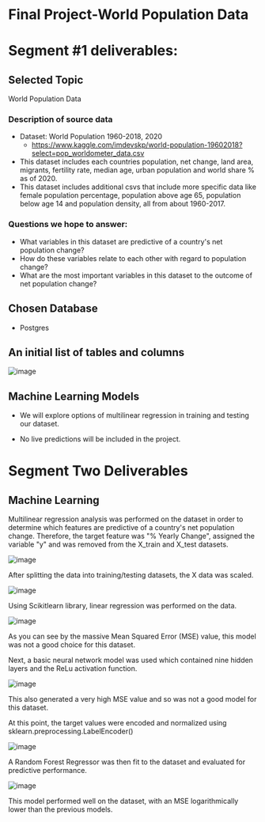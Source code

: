 # Final Project-World Population Data
 

# Segment #1 deliverables:

## Selected Topic
World Population Data 


### Description of source data

- Dataset: World Population 1960-2018, 2020
  - https://www.kaggle.com/imdevskp/world-population-19602018?select=pop_worldometer_data.csv
- This dataset includes each countries population, net change, land area, migrants, fertility rate, median age, urban population and world share % as of 2020.
- This dataset includes additional csvs that include more specific data like female population percentage, population above age 65, population below age 14 and population density, all from about 1960-2017.


### Questions we hope to answer:

* What variables in this dataset are predictive of a country's net population change?
* How do these variables relate to each other with regard to population change?
* What are the most important variables in this dataset to the outcome of net population change?

## Chosen Database

* Postgres


## An initial list of tables and columns 

![image](https://user-images.githubusercontent.com/86337475/141880865-0ccb4eb6-6e0b-4e18-8609-79aa7099d44d.png)


## Machine Learning Models

* We will explore options of multilinear regression in training and testing our dataset.

* No live predictions will be included in the project.



# Segment Two Deliverables

## Machine Learning

Multilinear regression analysis was performed on the dataset in order to determine which features are predictive of a country's net population change. Therefore, the target feature was "% Yearly Change", assigned the variable "y" and was removed from the X_train and X_test datasets. 

![image](https://user-images.githubusercontent.com/86337475/143961140-5bb4ca36-fbd8-41d8-a7ee-19af14c63876.png)

After splitting the data into training/testing datasets, the X data was scaled. 


![image](https://user-images.githubusercontent.com/86337475/143961320-e7cd599a-97f1-4955-b0df-5c46fd149691.png)


Using Scikitlearn library, linear regression was performed on the data.

![image](https://user-images.githubusercontent.com/86337475/143961588-4851e1b7-3dd0-43f4-a961-e92ceb0913fc.png)


As you can see by the massive Mean Squared Error (MSE) value, this model was not a good choice for this dataset. 


Next, a basic neural network model was used which contained nine hidden layers and the ReLu activation function.


![image](https://user-images.githubusercontent.com/86337475/143962015-e42bf224-1be7-47f2-b826-9756066ea444.png)


This also generated a very high MSE value and so was not a good model for this dataset. 



At this point, the target values were encoded and normalized using sklearn.preprocessing.LabelEncoder()

![image](https://user-images.githubusercontent.com/86337475/143962968-ec9997f3-1498-40c2-9a58-ea5419821df4.png)



A Random Forest Regressor was then fit to the dataset and evaluated for predictive performance. 

![image](https://user-images.githubusercontent.com/86337475/143963287-0e8be864-800e-414c-aaef-c2c63bdb887c.png)


This model performed well on the dataset, with an MSE logarithmically lower than the previous models. 
